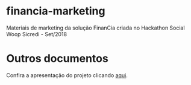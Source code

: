# financia-marketing
Materiais de marketing da solução FinanCia criada no Hackathon Social Woop Sicredi - Set/2018

# Outros documentos
Confira a apresentação do projeto clicando [aqui](https://app.box.com/signup/collab/vkojto6q21?utm_source=trans&utm_medium=email&utm_campaign=collab%2Binvite%20new%20user).

